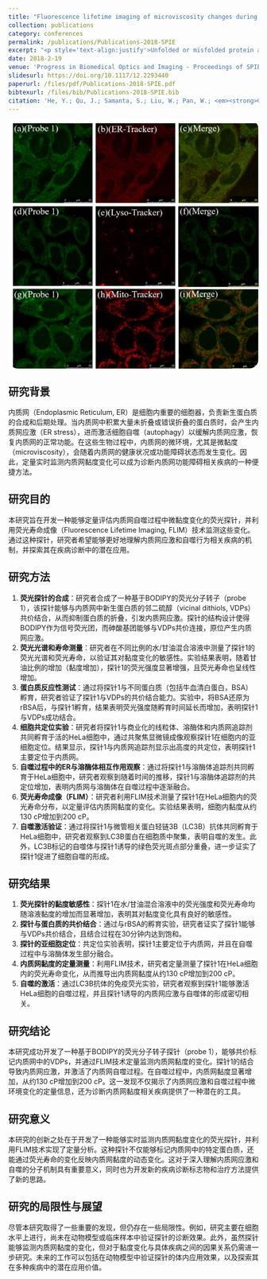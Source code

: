 ```yaml
---
title: "Fluorescence lifetime imaging of microviscosity changes during ER autophagy in live cells"
collection: publications
category: conferences
permalink: /publications/Publications-2018-SPIE
excerpt: "<p style='text-align:justify'>Unfolded or misfolded protein accumulation inside Endoplasmic Reticulum (ER) will cause ER stress and subsequently will activate cellular autophagy to release ER stress, which would ultimately result in microviscosity changes. However, even though, it is highly significant to gain a quantitative assessment of microviscosity changes during ER autophagy to study ER stress and autophagy behaviors related diseases, it has rarely been reported yet. In this work, we have reported a BODIPY based fluorescent molecular rotor that can covalently bind with vicinal dithiols containing nascent proteins in ER and hence can result in ER stress through the inhibition of the folding of nascent proteins. The change in local viscosity, caused by the release of the stress in cells through autophagy, was quantified by the probe using fluorescence lifetime imaging. This work basically demonstrates the possibility of introducing synthetic chemical probe as a promising tool to diagnose ER-viscosity-related diseases.</p><img src='/images/GA/Publications-2018-SPIE.jpg' style='width: 400px; border-radius: 20px; display: block; margin: 0 auto;'>"
date: 2018-2-19
venue: 'Progress in Biomedical Optics and Imaging - Proceedings of SPIE'
slidesurl: https://doi.org/10.1117/12.2293440
paperurl: /files/pdf/Publications-2018-SPIE.pdf
bibtexurl: /files/bib/Publications-2018-SPIE.bib
citation: 'He, Y.; Qu, J.; Samanta, S.; Liu, W.; Pan, W.; <em><strong>Gong, W.</strong></em>; Yang, Z. Fluorescence Lifetime Imaging of Microviscosity Changes during ER Autophagy in Live Cells. In <em>Biophotonics and Immune Responses XIII</em>; Chen, W. R., Ed.; SPIE: San Francisco, United States, 2018; p 26. https://doi.org/10.1117/12.2293440.'
---
```



<img src='/images/GA/Publications-2018-SPIE.jpg' style='border-radius: 20px; display: block; margin: 0 auto;'>


## 研究背景
内质网（Endoplasmic Reticulum, ER）是细胞内重要的细胞器，负责新生蛋白质的合成和后期处理。当内质网中积累大量未折叠或错误折叠的蛋白质时，会产生内质网应激（ER stress），进而激活细胞自噬（autophagy）以缓解内质网应激，恢复内质网的正常功能。在这些生物过程中，内质网的微环境，尤其是微黏度（microviscosity），会随着内质网的健康状况或功能障碍状态而发生变化。因此，定量实时监测内质网黏度变化可以成为诊断内质网功能障碍相关疾病的一种便捷方法。

## 研究目的
本研究旨在开发一种能够定量评估内质网自噬过程中微黏度变化的荧光探针，并利用荧光寿命成像（Fluorescence Lifetime Imaging, FLIM）技术监测这些变化。通过这种探针，研究者希望能够更好地理解内质网应激和自噬行为相关疾病的机制，并探索其在疾病诊断中的潜在应用。

## 研究方法
1. **荧光探针的合成**：研究者合成了一种基于BODIPY的荧光分子转子（probe 1），该探针能够与内质网中新生蛋白质的邻二硫醇（vicinal dithiols, VDPs）共价结合，从而抑制蛋白质的折叠，引发内质网应激。探针的结构设计使得BODIPY作为信号荧光团，而砷酸基团能够与VDPs共价连接，原位产生内质网应激。
2. **荧光光谱和寿命测量**：研究者在不同比例的水/甘油混合溶液中测量了探针1的荧光光谱和荧光寿命，以验证其对黏度变化的敏感性。实验结果表明，随着甘油比例的增加（黏度增加），探针1的荧光强度显著增强，且荧光寿命也呈线性增加。
3. **蛋白质反应性测试**：通过将探针1与不同蛋白质（包括牛血清白蛋白，BSA）孵育，研究者验证了探针1与VDPs的共价结合能力。实验中，将BSA还原为rBSA后，与探针1孵育，结果表明荧光强度随孵育时间延长而增加，表明探针1与VDPs成功结合。
4. **细胞共定位实验**：研究者将探针1与商业化的线粒体、溶酶体和内质网追踪剂共同孵育于活的HeLa细胞中，通过共聚焦显微镜成像观察探针1在细胞内的亚细胞定位。结果显示，探针1与内质网追踪剂显示出高度的共定位，表明探针1主要定位于内质网。
5. **自噬过程中的ER与溶酶体相互作用观察**：通过将探针1与溶酶体追踪剂共同孵育于HeLa细胞中，研究者观察到随着时间的推移，探针1与溶酶体追踪剂的共定位增加，表明内质网与溶酶体在自噬过程中逐渐融合。
6. **荧光寿命成像（FLIM）**：研究者利用FLIM技术测量了探针1在HeLa细胞内的荧光寿命分布，以定量评估内质网黏度的变化。实验结果表明，细胞内黏度从约130 cP增加到200 cP。
7. **自噬激活验证**：通过将探针1与微管相关蛋白轻链3B（LC3B）抗体共同孵育于HeLa细胞中，研究者观察到LC3B蛋白在细胞质中聚集，表明自噬的发生。此外，LC3B标记的自噬体与探针1诱导的绿色荧光斑点部分重叠，进一步证实了探针1促进了细胞自噬的形成。

## 研究结果
1. **荧光探针的黏度敏感性**：探针1在水/甘油混合溶液中的荧光强度和荧光寿命均随溶液黏度的增加而显著增加，表明其对黏度变化具有良好的敏感性。
2. **探针与蛋白质的共价结合**：通过与rBSA的孵育实验，研究者证实了探针1能够与VDPs共价结合，且结合过程在30分钟内达到饱和。
3. **探针的亚细胞定位**：共定位实验表明，探针1主要定位于内质网，并且在自噬过程中与溶酶体发生部分融合。
4. **内质网黏度的定量测量**：利用FLIM技术，研究者定量测量了探针1在HeLa细胞内的荧光寿命变化，从而推导出内质网黏度从约130 cP增加到200 cP。
5. **自噬的激活**：通过LC3B抗体的免疫荧光实验，研究者观察到探针1能够激活HeLa细胞的自噬过程，并且探针1诱导的内质网应激与自噬体的形成密切相关。

## 研究结论
本研究成功开发了一种基于BODIPY的荧光分子转子探针（probe 1），能够共价标记内质网中的VDPs，并通过FLIM技术定量监测内质网黏度的变化。探针1的结合导致内质网应激，并激活了内质网自噬过程。在自噬过程中，内质网黏度显著增加，从约130 cP增加到200 cP。这一发现不仅揭示了内质网应激和自噬过程中微环境变化的定量信息，还为诊断内质网黏度相关疾病提供了一种潜在的工具。

## 研究意义
本研究的创新之处在于开发了一种能够实时监测内质网黏度变化的荧光探针，并利用FLIM技术实现了定量分析。这种探针不仅能够标记内质网中的特定蛋白质，还能通过荧光寿命的变化反映内质网黏度的动态变化。这对于深入理解内质网应激和自噬的分子机制具有重要意义，同时也为开发新的疾病诊断标志物和治疗方法提供了新的思路。

## 研究的局限性与展望
尽管本研究取得了一些重要的发现，但仍存在一些局限性。例如，研究主要在细胞水平上进行，尚未在动物模型或临床样本中验证探针的诊断效果。此外，虽然探针能够监测内质网黏度的变化，但对于黏度变化与具体疾病之间的因果关系仍需进一步研究。未来的工作可以包括在动物模型中验证探针的体内应用效果，以及探索其在多种疾病中的潜在应用价值。